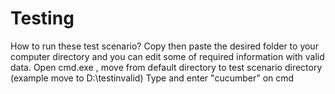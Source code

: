 # Testing
 
How to run these test scenario?
Copy then paste the desired folder to your computer directory and you can edit some of required information with valid data.
Open cmd.exe , move from default directory to test scenario directory (example move to D:\testinvalid)
Type and enter "cucumber" on cmd

